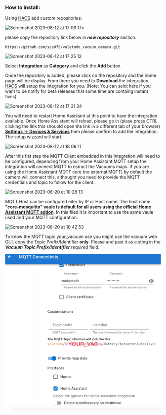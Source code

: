 ### How to install:
Using [HACS](https://hacs.xyz/) add custom repositories:

![Screenshot 2023-08-12 at 17 06 17](https://github.com/sca075/valetudo_vacuum_camera/assets/82227818/4abdf05a-eb50-4317-a0e9-8c6984bdba05)>


please copy the repository link below in ***new repository*** section.
```
https://github.com/sca075/valetudo_vacuum_camera.git
```
![Screenshot 2023-08-12 at 17 25 12](https://github.com/sca075/valetudo_vacuum_camera/assets/82227818/5e0874e6-4599-4853-b69b-940609555491)

Select **Integration** as **Category** and click the **Add** button.

Once the repository is added, please click on the repository and the home page will be display. From there you need to
**Download** the integration, [HACS](https://hacs.xyz/) will setup the integration for you. (Note: You can selct here if you want to be notify for beta releases that some time are containg instant fixes).

![Screenshot 2023-08-12 at 17 31 34](https://github.com/sca075/valetudo_vacuum_camera/assets/82227818/8ab843a7-be55-4203-b107-c62b64d17032)

You will need to restart Home Assistant at this point to have the integration available. Once Home Assistant will reload, please go in (plase press CTRL clicking the link this shouold open the link in a different tab of your browser) [**Settings** -> **Devices & Services**](https://my.home-assistant.io/redirect/config_flow_start/?domain=valetudo_vacuum_camera) then please confirm to add the integration. The setup wizzard will start.

![Screenshot 2023-08-12 at 18 09 11](https://github.com/sca075/valetudo_vacuum_camera/assets/82227818/59f0022e-e233-4311-a6aa-37f17996d6f3)

After this fist step the MQTT Client embedded in this Integration will need to be configured, depending from your Home Assistant MQTT setup the integration will connect MQTT to estract the Vacuums maps. If you are using the Home Assistant MQTT core (no external MQTT) by default the camera will connect this, althought you need to provide the MQTT credentials and topic to follow for the client.

![Screenshot 2023-08-20 at 10 28 13](https://github.com/sca075/valetudo_vacuum_camera/assets/82227818/a49cb36e-f7b6-421c-ae0b-c88543044767)

MQTT Host can be configured eiter by IP or Host name. The host name **"core-mosquitto" vaule is default for all users using the [official Home Assistant MQTT addon](https://www.home-assistant.io/integrations/mqtt/)**. In this filed it is important to use the same vaule used and your MQTT configuration.

![Screenshot 2023-08-20 at 10 42 53](https://github.com/sca075/valetudo_vacuum_camera/assets/82227818/d284dd8e-b115-430c-982b-74f426a2cdb4)

To know the MQTT topic your_vacuum use you might use the vacuum web GUI.
copy the Topic Prefix/Identifier **only**. Please and past it as a sting in the
***Vacuum Topic Prefix/Identifier*** required field.

<div align="center">
  <img src="/images/img.png" alt="Valetudo Connections Setting Menu">
</div>
